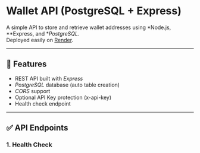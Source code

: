 # Wallet API (PostgreSQL + Express)

A simple API to store and retrieve wallet addresses using *Node.js, **Express, and **PostgreSQL*.  
Deployed easily on [Render](https://render.com).

---

## 🚀 Features
- REST API built with *Express*
- *PostgreSQL* database (auto table creation)
- *CORS* support
- Optional API Key protection (x-api-key)
- Health check endpoint

---

## ✅ API Endpoints

### 1. Health Check